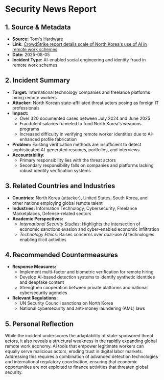 # Security News Report

## 1. Source & Metadata
- **Source:** Tom's Hardware  
- **Link:** [CrowdStrike report details scale of North Korea's use of AI in remote work schemes](https://www.tomshardware.com/tech-industry/cyber-security/crowdstrike-report-details-scale-of-north-koreas-use-of-ai-in-remote-work-schemes-320-known-cases-in-the-last-year-funding-nations-weapons-programs)  
- **Date:** 2025-08-05  
- **Incident Type:** AI-enabled social engineering and identity fraud in remote work schemes  

## 2. Incident Summary
- **Target:** International technology companies and freelance platforms hiring remote workers  
- **Attacker:** North Korean state-affiliated threat actors posing as foreign IT professionals  
- **Impact:**  
  - Over 320 documented cases between July 2024 and June 2025  
  - Fraudulent salaries funneled to fund North Korea's weapons programs  
  - Increased difficulty in verifying remote worker identities due to AI-enhanced profile fabrication  
- **Problem:** Existing verification methods are insufficient to detect sophisticated AI-generated resumes, portfolios, and interviews  
- **Accountability:**  
  - Primary responsibility lies with the threat actors  
  - Secondary responsibility falls on companies and platforms lacking robust identity verification systems  

## 3. Related Countries and Industries
- **Countries:** North Korea (attacker), United States, South Korea, and other nations employing global remote talent  
- **Industries:** Information Technology, Cybersecurity, Freelance Marketplaces, Defense-related sectors  
- **Academic Perspectives:**  
  - *International Security Studies*: Highlights the intersection of economic sanctions evasion and cyber-enabled economic infiltration  
  - *Technology Ethics*: Raises concerns over dual-use AI technologies enabling illicit activities  

## 4. Recommended Countermeasures
- **Response Measures:**  
  - Implement multi-factor and biometric verification for remote hiring  
  - Develop AI-based detection systems to identify synthetic identities and deepfake content  
  - Strengthen cooperation between private platforms and national cybersecurity agencies  
- **Relevant Regulations:**  
  - UN Security Council sanctions on North Korea  
  - National cybersecurity and anti-money laundering (AML) laws  

## 5. Personal Reflection
While the incident underscores the adaptability of state-sponsored threat actors, it also reveals a structural weakness in the rapidly expanding global remote work economy. AI tools that empower legitimate workers can equally serve malicious actors, eroding trust in digital labor markets. Addressing this requires a combination of advanced detection technologies and international regulatory coordination, ensuring that economic opportunities are not exploited to finance activities that threaten global security.
